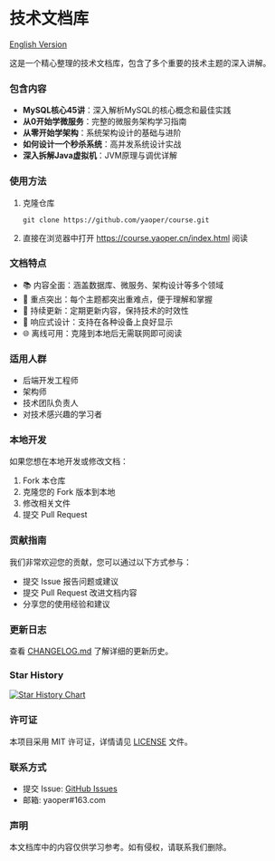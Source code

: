 # 技术文档库

[English Version](README_EN.md)

这是一个精心整理的技术文档库，包含了多个重要的技术主题的深入讲解。

### 包含内容

- **MySQL核心45讲**：深入解析MySQL的核心概念和最佳实践
- **从0开始学微服务**：完整的微服务架构学习指南
- **从零开始学架构**：系统架构设计的基础与进阶
- **如何设计一个秒杀系统**：高并发系统设计实战
- **深入拆解Java虚拟机**：JVM原理与调优详解

### 使用方法

1. 克隆仓库
    ```
    git clone https://github.com/yaoper/course.git
    ```

2. 直接在浏览器中打开 https://course.yaoper.cn/index.html 阅读

### 文档特点

- 📚 内容全面：涵盖数据库、微服务、架构设计等多个领域
- 🎯 重点突出：每个主题都突出重难点，便于理解和掌握
- 🔄 持续更新：定期更新内容，保持技术的时效性
- 📱 响应式设计：支持在各种设备上良好显示
- 🌐 离线可用：克隆到本地后无需联网即可阅读

### 适用人群

- 后端开发工程师
- 架构师
- 技术团队负责人
- 对技术感兴趣的学习者

### 本地开发

如果您想在本地开发或修改文档：

1. Fork 本仓库
2. 克隆您的 Fork 版本到本地
3. 修改相关文件
4. 提交 Pull Request

### 贡献指南

我们非常欢迎您的贡献，您可以通过以下方式参与：

- 提交 Issue 报告问题或建议
- 提交 Pull Request 改进文档内容
- 分享您的使用经验和建议

### 更新日志

查看 [CHANGELOG.md](CHANGELOG.md) 了解详细的更新历史。

### Star History

[![Star History Chart](https://api.star-history.com/svg?repos=yaoper/course&type=Date)](https://star-history.com/#yaoper/course&Date)

### 许可证

本项目采用 MIT 许可证，详情请见 [LICENSE](LICENSE) 文件。

### 联系方式

- 提交 Issue: [GitHub Issues](https://github.com/yaoper/course/issues)
- 邮箱: yaoper#163.com

### 声明

本文档库中的内容仅供学习参考。如有侵权，请联系我们删除。